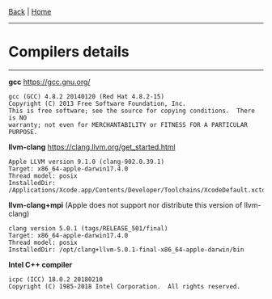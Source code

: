 [Back](./Index) | [Home](../Home)

---
# Compilers details
---


**gcc** https://gcc.gnu.org/

```
gcc (GCC) 4.8.2 20140120 (Red Hat 4.8.2-15)
Copyright (C) 2013 Free Software Foundation, Inc.
This is free software; see the source for copying conditions.  There is NO
warranty; not even for MERCHANTABILITY or FITNESS FOR A PARTICULAR PURPOSE.

```



**llvm-clang** https://clang.llvm.org/get_started.html

```
Apple LLVM version 9.1.0 (clang-902.0.39.1)
Target: x86_64-apple-darwin17.4.0
Thread model: posix
InstalledDir: /Applications/Xcode.app/Contents/Developer/Toolchains/XcodeDefault.xctoolchain/usr/bin
```



**llvm-clang+mpi** (Apple does not support nor distribute this version of llvm-clang)

```
clang version 5.0.1 (tags/RELEASE_501/final)
Target: x86_64-apple-darwin17.4.0
Thread model: posix
InstalledDir: /opt/clang+llvm-5.0.1-final-x86_64-apple-darwin/bin

```



**Intel C++ compiler** 

```
icpc (ICC) 18.0.2 20180210
Copyright (C) 1985-2018 Intel Corporation.  All rights reserved.

```

